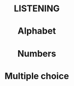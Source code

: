 
## <h1 style="text-align: center;">LISTENING</h1>

# <h1 style="text-align: center;">Alphabet</h1>

# <h1 style="text-align: center;">Numbers</h1>

# <h1 style="text-align: center;">Multiple choice</h1>